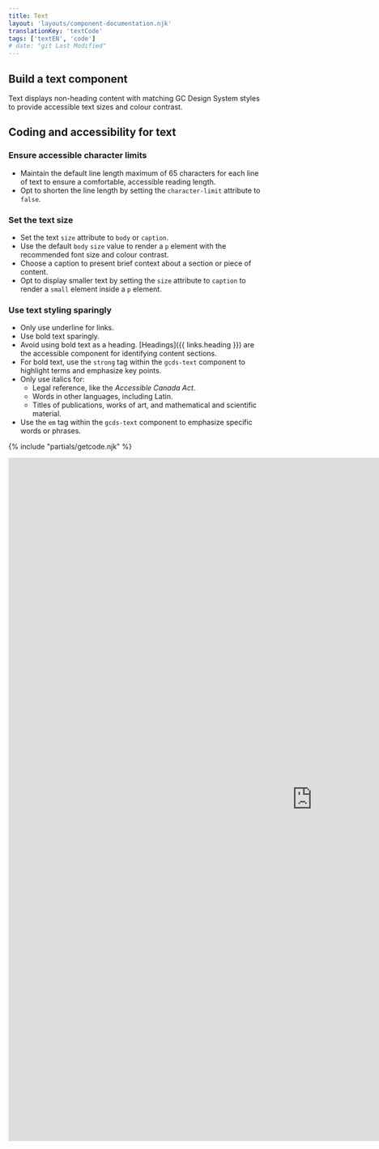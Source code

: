 ```yaml
---
title: Text
layout: 'layouts/component-documentation.njk'
translationKey: 'textCode'
tags: ['textEN', 'code']
# date: "git Last Modified"
---
```


## Build a text component

Text displays non-heading content with matching GC Design System styles to provide accessible text sizes and colour contrast.

## Coding and accessibility for text

### Ensure accessible character limits

- Maintain the default line length maximum of 65 characters for each line of text to ensure a comfortable, accessible reading length.
- Opt to shorten the line length by setting the `character-limit` attribute to `false`.

### Set the text size

- Set the text `size` attribute to `body` or `caption`.
- Use the default `body` `size` value to render a `p` element with the recommended font size and colour contrast.
- Choose a caption to present brief context about a section or piece of content.
- Opt to display smaller text by setting the `size` attribute to `caption` to render a `small` element inside a `p` element.

### Use text styling sparingly

- Only use underline for links.
- Use bold text sparingly.
- Avoid using bold text as a heading. [Headings]({{ links.heading }}) are the accessible component for identifying content sections.
- For bold text, use the `strong` tag within the `gcds-text` component to highlight terms and emphasize key points.
- Only use italics for:
  - Legal reference, like the _Accessible Canada Act_.
  - Words in other languages, including Latin.
  - Titles of publications, works of art, and mathematical and scientific material.
- Use the `em` tag within the `gcds-text` component to emphasize specific words or phrases.

{% include "partials/getcode.njk" %}

<iframe
  title="Overview of gcds-text properties and events."
  src="https://cds-snc.github.io/gcds-components/iframe.html?viewMode=docs&demo=true&singleStory=true&id=components-text--events-properties"
  width="1200"
  height="1350"
  style="display: block; margin: 0 auto;"
  frameBorder="0"
  allow="clipboard-write"
></iframe>
